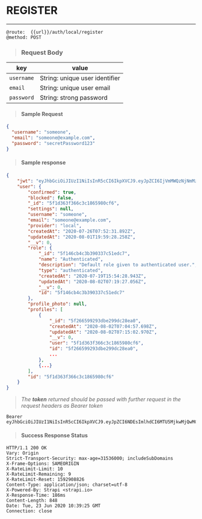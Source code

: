 # REGISTER

--- 
```
@route:  {{url}}/auth/local/register
@method: POST
```

> ### Request Body
| key | value
| --- | ---- |
| `username` | String: unique user identifier
| `email` | String: unique user email
| `password` | String: strong password


> #### Sample Request

```json
{
  "username": "someone",
  "email": "someone@example.com",
  "password": "secretPassword123"
}
```

> #### Sample response

```json
{
    "jwt": "eyJhbGciOiJIUzI1NiIsInR5cCI6IkpXVCJ9.eyJpZCI6IjVmMWQzNjNmMzY2YzNjMTg2NTk4MGNmNiIsImlhdCI6MTU5NjM1Mjc3OSwiZXhwIjoxNTk4OTQ0Nzc5fQ.YPN-05-ya3CVwXqvLAWD3H-R9j2aSu8YZdyW18PAVSk",
    "user": {
        "confirmed": true,
        "blocked": false,
        "_id": "5f1d363f366c3c1865980cf6",
        "settings": null,
        "username": "someone",
        "email": "someone@example.com",
        "provider": "local",
        "createdAt": "2020-07-26T07:52:31.892Z",
        "updatedAt": "2020-08-01T19:59:28.258Z",
        "__v": 0,
        "role": {
            "_id": "5f146cb4c3b390337c51edc7",
            "name": "Authenticated",
            "description": "Default role given to authenticated user.",
            "type": "authenticated",
            "createdAt": "2020-07-19T15:54:28.943Z",
            "updatedAt": "2020-08-02T07:19:27.056Z",
            "__v": 0,
            "id": "5f146cb4c3b390337c51edc7"
        },
        "profile_photo": null,
        "profiles": [
            {
                "_id": "5f266599293dbe299dc28ea0",
                "createdAt": "2020-08-02T07:04:57.698Z",
                "updatedAt": "2020-08-02T07:15:02.970Z",
                "__v": 0,
                "user": "5f1d363f366c3c1865980cf6",
                "id": "5f266599293dbe299dc28ea0",
                ...
            },
            {...}
        ],
        "id": "5f1d363f366c3c1865980cf6"
    }
}
```

> _The **token** returned should be passed with further request in the request headers as Bearer token_

```
Bearer eyJhbGciOiJIUzI1NiIsInR5cCI6IkpXVCJ9.eyJpZCI6NDEsImlhdCI6MTU5MjkwMjQwMCwiZXhwIjoxNTk1NDk0NDAwfQ.ZB8MURbxPflSToO2Lq0wkTde16cuXeWfF6JnktaE8BA`
```

> #### Success Response Status

```http
HTTP/1.1 200 OK
Vary: Origin
Strict-Transport-Security: max-age=31536000; includeSubDomains
X-Frame-Options: SAMEORIGIN
X-RateLimit-Limit: 10
X-RateLimit-Remaining: 9
X-RateLimit-Reset: 1592908826
Content-Type: application/json; charset=utf-8
X-Powered-By: Strapi <strapi.io>
X-Response-Time: 186ms
Content-Length: 848
Date: Tue, 23 Jun 2020 10:39:25 GMT
Connection: close
```
